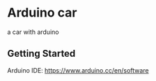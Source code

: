 # Arduino car
a car with arduino

## Getting Started
Arduino IDE:
https://www.arduino.cc/en/software